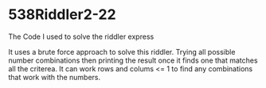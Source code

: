 # 538Riddler2-22
The Code I used to solve the riddler express

It uses a brute force approach to solve this riddler.  Trying all possible number combinations then printing the result once it finds one that matches all the criterea.  It can work rows and colums <= 1 to find any combinations that work with the numbers.
